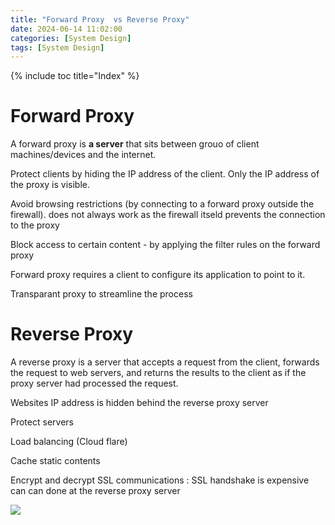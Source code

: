```yaml
---
title: "Forward Proxy  vs Reverse Proxy"
date: 2024-06-14 11:02:00
categories: [System Design]
tags: [System Design]
---
```

{% include toc title="Index" %}

# Forward Proxy
A forward proxy is **a server** that sits between grouo of client machines/devices and the internet.

Protect clients by hiding the IP address of the client. Only the IP address of the proxy is visible.

Avoid browsing restrictions (by connecting to a forward proxy outside the firewall). does not always work as the firewall itseld prevents the connection to the proxy 

Block access to certain content - by applying the filter rules on the forward proxy

Forward proxy requires a client to configure its application to point to it. 

Transparant proxy to streamline the process

# Reverse Proxy
A reverse proxy is a server that accepts a request from the client, forwards the request to web servers, 
and returns the results to the client as if the proxy server had processed the request.

Websites IP address is hidden behind the reverse proxy server

Protect servers

Load balancing (Cloud flare)

Cache static contents

Encrypt and decrypt SSL communications : SSL handshake is expensive can can done at the reverse proxy server

![](https://www.youtube.com/watch?v=4NB0NDtOwIQ)

